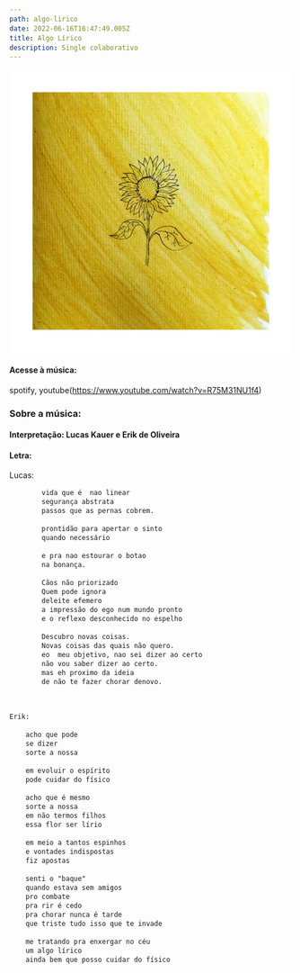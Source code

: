```yaml
---
path: algo-lirico
date: 2022-06-16T16:47:49.005Z
title: Algo Lírico
description: Single colaborativo
---
```

![Capa](content/assets/algo-lirico.png "Capa")

#### Acesse à música:

spotify, youtube(https://www.youtube.com/watch?v=R75M31NU1f4)

### Sobre a música:

#### Interpretação: Lucas Kauer e Erik de Oliveira

#### Letra:

Lucas:

```
        vida que é  nao linear  
        segurança abstrata  
        passos que as pernas cobrem.  

        prontidão para apertar o sinto  
        quando necessário  

        e pra nao estourar o botao  
        na bonança.
        
        Cãos não priorizado
        Quem pode ignora
        deleite efemero
        a impressão do ego num mundo pronto
        e o reflexo desconhecido no espelho
        
        Descubro novas coisas.  
        Novas coisas das quais não quero.    
        eo  meu objetivo, nao sei dizer ao certo
        não vou saber dizer ao certo.  
        mas eh proximo da ideia
        de não te fazer chorar denovo.  
```



```
 

Erik:

    acho que pode 
    se dizer
    sorte a nossa

    em evoluir o espírito
    pode cuidar do físico

    acho que é mesmo
    sorte a nossa
    em não termos filhos
    essa flor ser lírio 
    
    em meio a tantos espinhos
    e vontades indispostas
    fiz apostas

    senti o "baque"
    quando estava sem amigos
    pro combate 
    pra rir é cedo 
    pra chorar nunca é tarde
    que triste tudo isso que te invade

    me tratando pra enxergar no céu 
    um algo lírico
    ainda bem que posso cuidar do físico
```